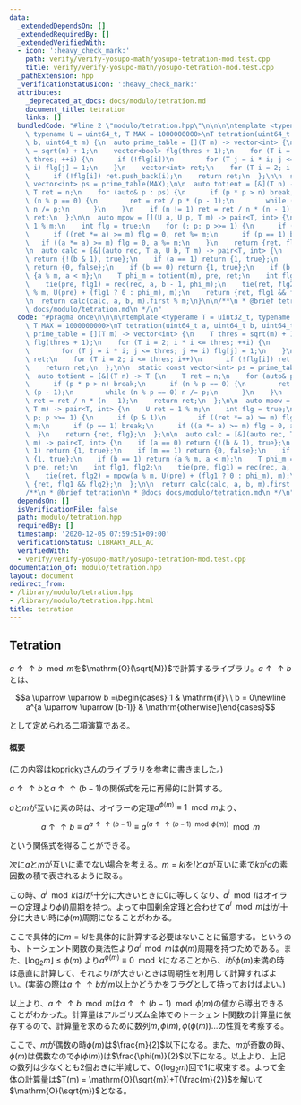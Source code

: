 ```yaml
---
data:
  _extendedDependsOn: []
  _extendedRequiredBy: []
  _extendedVerifiedWith:
  - icon: ':heavy_check_mark:'
    path: verify/verify-yosupo-math/yosupo-tetration-mod.test.cpp
    title: verify/verify-yosupo-math/yosupo-tetration-mod.test.cpp
  _pathExtension: hpp
  _verificationStatusIcon: ':heavy_check_mark:'
  attributes:
    _deprecated_at_docs: docs/modulo/tetration.md
    document_title: tetration
    links: []
  bundledCode: "#line 2 \"modulo/tetration.hpp\"\n\n\n\ntemplate <typename T = uint32_t,\
    \ typename U = uint64_t, T MAX = 1000000000>\nT tetration(uint64_t a, uint64_t\
    \ b, uint64_t m) {\n  auto prime_table = [](T m) -> vector<int> {\n    T thres\
    \ = sqrt(m) + 1;\n    vector<bool> flg(thres + 1);\n    for (T i = 2; i * i <=\
    \ thres; ++i) {\n      if (!flg[i])\n        for (T j = i * i; j <= thres; j +=\
    \ i) flg[j] = 1;\n    }\n    vector<int> ret;\n    for (T i = 2; i <= thres; i++)\n\
    \      if (!flg[i]) ret.push_back(i);\n    return ret;\n  };\n\n  static const\
    \ vector<int> ps = prime_table(MAX);\n\n  auto totient = [&](T n) -> T {\n   \
    \ T ret = n;\n    for (auto& p : ps) {\n      if (p * p > n) break;\n      if\
    \ (n % p == 0) {\n        ret = ret / p * (p - 1);\n        while (n % p == 0)\
    \ n /= p;\n      }\n    }\n    if (n != 1) ret = ret / n * (n - 1);\n    return\
    \ ret;\n  };\n\n  auto mpow = [](U a, U p, T m) -> pair<T, int> {\n    U ret =\
    \ 1 % m;\n    int flg = true;\n    for (; p; p >>= 1) {\n      if (p & 1)\n  \
    \      if ((ret *= a) >= m) flg = 0, ret %= m;\n      if (p == 1) break;\n   \
    \   if ((a *= a) >= m) flg = 0, a %= m;\n    }\n    return {ret, flg};\n  };\n\
    \n  auto calc = [&](auto rec, T a, U b, T m) -> pair<T, int> {\n    if (a == 0)\
    \ return {!(b & 1), true};\n    if (a == 1) return {1, true};\n    if (m == 1)\
    \ return {0, false};\n    if (b == 0) return {1, true};\n    if (b == 1) return\
    \ {a % m, a < m};\n    T phi_m = totient(m), pre, ret;\n    int flg1, flg2;\n\
    \    tie(pre, flg1) = rec(rec, a, b - 1, phi_m);\n    tie(ret, flg2) = mpow(a\
    \ % m, U(pre) + (flg1 ? 0 : phi_m), m);\n    return {ret, flg1 && flg2};\n  };\n\
    \n  return calc(calc, a, b, m).first % m;\n}\n\n/**\n * @brief tetration\n * @docs\
    \ docs/modulo/tetration.md\n */\n"
  code: "#pragma once\n\n\n\ntemplate <typename T = uint32_t, typename U = uint64_t,\
    \ T MAX = 1000000000>\nT tetration(uint64_t a, uint64_t b, uint64_t m) {\n  auto\
    \ prime_table = [](T m) -> vector<int> {\n    T thres = sqrt(m) + 1;\n    vector<bool>\
    \ flg(thres + 1);\n    for (T i = 2; i * i <= thres; ++i) {\n      if (!flg[i])\n\
    \        for (T j = i * i; j <= thres; j += i) flg[j] = 1;\n    }\n    vector<int>\
    \ ret;\n    for (T i = 2; i <= thres; i++)\n      if (!flg[i]) ret.push_back(i);\n\
    \    return ret;\n  };\n\n  static const vector<int> ps = prime_table(MAX);\n\n\
    \  auto totient = [&](T n) -> T {\n    T ret = n;\n    for (auto& p : ps) {\n\
    \      if (p * p > n) break;\n      if (n % p == 0) {\n        ret = ret / p *\
    \ (p - 1);\n        while (n % p == 0) n /= p;\n      }\n    }\n    if (n != 1)\
    \ ret = ret / n * (n - 1);\n    return ret;\n  };\n\n  auto mpow = [](U a, U p,\
    \ T m) -> pair<T, int> {\n    U ret = 1 % m;\n    int flg = true;\n    for (;\
    \ p; p >>= 1) {\n      if (p & 1)\n        if ((ret *= a) >= m) flg = 0, ret %=\
    \ m;\n      if (p == 1) break;\n      if ((a *= a) >= m) flg = 0, a %= m;\n  \
    \  }\n    return {ret, flg};\n  };\n\n  auto calc = [&](auto rec, T a, U b, T\
    \ m) -> pair<T, int> {\n    if (a == 0) return {!(b & 1), true};\n    if (a ==\
    \ 1) return {1, true};\n    if (m == 1) return {0, false};\n    if (b == 0) return\
    \ {1, true};\n    if (b == 1) return {a % m, a < m};\n    T phi_m = totient(m),\
    \ pre, ret;\n    int flg1, flg2;\n    tie(pre, flg1) = rec(rec, a, b - 1, phi_m);\n\
    \    tie(ret, flg2) = mpow(a % m, U(pre) + (flg1 ? 0 : phi_m), m);\n    return\
    \ {ret, flg1 && flg2};\n  };\n\n  return calc(calc, a, b, m).first % m;\n}\n\n\
    /**\n * @brief tetration\n * @docs docs/modulo/tetration.md\n */\n"
  dependsOn: []
  isVerificationFile: false
  path: modulo/tetration.hpp
  requiredBy: []
  timestamp: '2020-12-05 07:59:51+09:00'
  verificationStatus: LIBRARY_ALL_AC
  verifiedWith:
  - verify/verify-yosupo-math/yosupo-tetration-mod.test.cpp
documentation_of: modulo/tetration.hpp
layout: document
redirect_from:
- /library/modulo/tetration.hpp
- /library/modulo/tetration.hpp.html
title: tetration
---
```

## Tetration

$a \uparrow \uparrow b \mod m$を$\mathrm{O}(\sqrt{M})$で計算するライブラリ。$a \uparrow \uparrow b$とは、

$$a \uparrow \uparrow b =\begin{cases} 1 & \mathrm{if}\ \ b = 0\newline a^{a \uparrow \uparrow (b-1)} & \mathrm{otherwise}\end{cases}$$

として定められる二項演算である。

#### 概要

(この内容は[koprickyさんのライブラリ](https://kopricky.github.io/code/Computation_Advanced/tetration.html)を参考に書きました。)

$a\uparrow \uparrow b$と$a\uparrow \uparrow (b-1)$の関係式を元に再帰的に計算する。

$a$と$m$が互いに素の時は、オイラーの定理$a ^ {\phi(m)}\equiv 1 \mod m$より、

$$a \uparrow \uparrow b \equiv a^{a \uparrow \uparrow (b-1)} \equiv a^{(a \uparrow \uparrow (b-1) \mod \phi(m))} \mod m$$

という関係式を得ることができる。

次に$a$と$m$が互いに素でない場合を考える。$m=kl$を$l$と$a$が互いに素で$k$が$a$の素因数の積で表されるように取る。

この時、$a^i \mod k$は$i$が十分に大きいときに$0$に等しくなり、$a^i \mod l$はオイラーの定理より$\phi(l)$周期を持つ。よって中国剰余定理と合わせて$a^i \mod m$は$i$が十分に大きい時に$\phi(m)$周期になることがわかる。

ここで具体的に$m=kl$を具体的に計算する必要はないことに留意する。というのも、トーシェント関数の乗法性より$a^i \mod m$は$\phi(m)$周期を持つためである。また、$\lfloor\log_2 m\rfloor \leq \phi(m)$ より$a^{\phi(m)} \equiv 0 \mod k$になることから、$i$が$\phi(m)$未満の時は愚直に計算して、それより$i$が大きいときは周期性を利用して計算すればよい。(実装の際は$a\uparrow \uparrow b$が$m$以上かどうかをフラグとして持っておけばよい。)

以上より、$a\uparrow \uparrow b \mod m$は$a\uparrow \uparrow (b-1) \mod \phi(m)$の値から導出できることがわかった。計算量はアルゴリズム全体でのトーシェント関数の計算量に依存するので、計算量を求めるために数列$m,\phi(m),\phi(\phi(m))\ldots$の性質を考察する。

ここで、$m$が偶数の時$\phi(m)$は$\frac{m}{2}$以下になる。また、$m$が奇数の時、$\phi(m)$は偶数なので$\phi(\phi(m))$は$\frac{\phi(m)}{2}$以下になる。以上より、上記の数列は少なくとも$2$個おきに半減して、$\mathrm{O}(\log_2 m)$回で$1$に収束する。よって全体の計算量は$T(m) = \mathrm{O}(\sqrt{m})+T(\frac{m}{2})$を解いて$\mathrm{O}(\sqrt{m})$となる。
